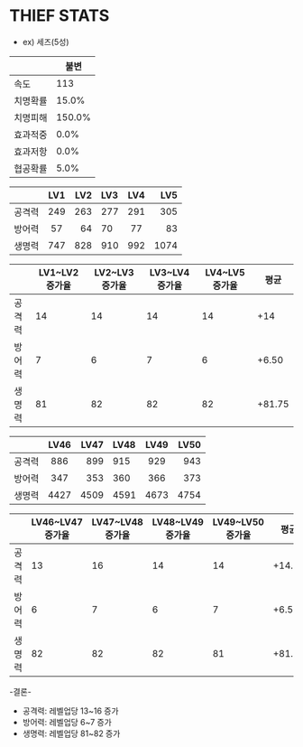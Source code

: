 # THIEF STATS

* ex) 세즈(5성)

|  | 불변 |
| --- | --- |
| 속도 | 113 |
| 치명확률 | 15.0% |
| 치명피해 | 150.0% |
| 효과적중 | 0.0% |
| 효과저항 | 0.0% |
| 협공확률 | 5.0% |

|  | LV1 | LV2 | LV3 | LV4 | LV5 |
| :------- | :------: | ----------: |:------- | :------: | ----------: |
| 공격력  | 249 | 263 | 277 | 291 | 305 |
| 방어력 | 57 | 64 | 70 | 77 | 83 |
| 생명력 | 747 | 828 | 910 | 992 | 1074 |

|  | LV1~LV2 증가율 | LV2~LV3 증가율 | LV3~LV4 증가율 | LV4~LV5 증가율 |  평균 |
| --- | --- | --| --- | --- | --- | 
| 공격력 | 14 | 14 | 14 | 14 | +14 |
| 방어력 | 7 | 6 | 7 | 6 | +6.50  |
| 생명력 | 81 | 82 | 82 | 82 | +81.75  |

|  | LV46 | LV47 | LV48 | LV49 | LV50 |
| :------- | :------: | ----------: |:------- | :------: | ----------: |
| 공격력  | 886 | 899 | 915 | 929 | 943 |
| 방어력 | 347 | 353 | 360 | 366 | 373 |
| 생명력 | 4427 | 4509 | 4591 | 4673 | 4754 |

|  | LV46~LV47 증가율 | LV47~LV48 증가율 | LV48~LV49 증가율 | LV49~LV50 증가율 |  평균 |
| --- | --- | --| --- | --- | --- | 
| 공격력 | 13 | 16 | 14 | 14 | +14.25 |
| 방어력 | 6 | 7 | 6 | 7 | +6.50  |
| 생명력 | 82 | 82 | 82 | 81 | +81.75  |


-결론-
* 공격력: 레벨업당 13~16 증가
* 방어력: 레벨업당 6~7 증가
* 생명력: 레벨업당 81~82 증가
